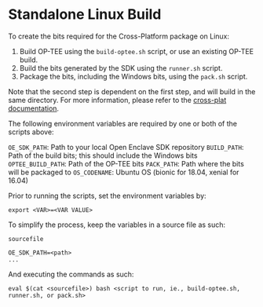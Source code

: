 # Standalone Linux Build

To create the bits required for the Cross-Platform package on Linux:

1. Build OP-TEE using the `build-optee.sh` script, or use an existing OP-TEE build.
2. Build the bits generated by the SDK using the `runner.sh` script.
3. Package the bits, including the Windows bits, using the `pack.sh` script.

Note that the second step is dependent on the first step, and will build in the same directory. For more information, please refer to the [cross-plat documentation](https://github.com/openenclave/openenclave/tree/master/devex/cross-nuget).

The following environment variables are required by one or both of the scripts above:

`OE_SDK_PATH`:      Path to your local Open Enclave SDK repository
`BUILD_PATH`:       Path of the build bits; this should include the Windows bits
`OPTEE_BUILD_PATH`: Path of the OP-TEE bits
`PACK_PATH`:        Path where the bits will be packaged to
`OS_CODENAME`:      Ubuntu OS (bionic for 18.04, xenial for 16.04)

Prior to running the scripts, set the environment variables by:

`export <VAR>=<VAR VALUE>`

To simplify the process, keep the variables in a source file as such:

`sourcefile`
```
OE_SDK_PATH=<path>
...
```

And executing the commands as such:

`eval $(cat <sourcefile>) bash <script to run, ie., build-optee.sh, runner.sh, or pack.sh>`

